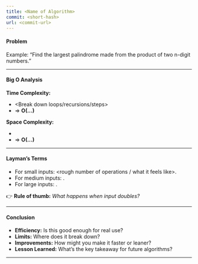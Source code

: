 ```yaml
---
title: <Name of Algorithm>
commit: <short-hash>
url: <commit-url>
---
```


#### Problem
<Short description of the problem the algorithm solves.>  
Example: “Find the largest palindrome made from the product of two n-digit numbers.”

---

#### Big O Analysis

**Time Complexity:**  
- <Break down loops/recursions/steps>  
- ⇒ **O(...)**

**Space Complexity:**  
- <Explain memory usage>  
- ⇒ **O(...)**

---

#### Layman’s Terms

- For small inputs: <rough number of operations / what it feels like>.  
- For medium inputs: <show growth with concrete numbers>.  
- For large inputs: <explain why it becomes impractical>.  

👉 **Rule of thumb:** *What happens when input doubles?*

---

#### Conclusion

- **Efficiency:** Is this good enough for real use?  
- **Limits:** Where does it break down?  
- **Improvements:** How might you make it faster or leaner?  
- **Lesson Learned:** What’s the key takeaway for future algorithms?

---
